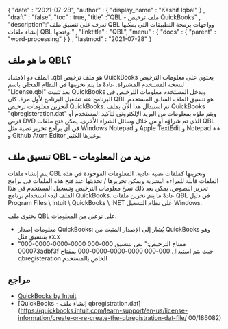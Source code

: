 {
  "date" : "2021-07-28",
  "author" : {
    "display_name" : "Kashif Iqbal"
} ,
  "draft" : "false",
  "toc" : true,
  "title" :"QBL - ملف ترخيص QuickBooks" ,
  "description":"تعرف على تنسيق ملف QBL وواجهات برمجة التطبيقات التي يمكنها إنشاء ملفات QBL وفتحها." ,
  "linktitle" : "QBL",
  "menu" : {
    "docs" : {
      "parent" : "word-processing"
}
} ,
  "lastmod" : "2021-07-28"
}

## ما هو ملف QBL؟

الملف ذو الامتداد .qbl هو ملف ترخيص QuickBooks يحتوي على معلومات الترخيص لنسخة المستخدم المشتراة. عادةً ما يتم تخزينها في النظام المحلي باسم "License.qbl" بعد تثبيت QuickBooks ويدخل المستخدم معلومات الترخيص في البرنامج عند تشغيل البرنامج لأول مرة. كان QBL هو تنسيق الملف السابق المستخدم لتخزين معلومات ترخيص QuickBooks. تم استبدال هذا الآن بملف QuickBooks "qbregisteration.dat" ويتم ملؤه بمعلومات من البريد الإلكتروني لتأكيد المستخدم أو قرص DVD الذي تم شراؤه أو من خلال وسائل الشراء الأخرى. يمكن فتح ملفات QBL في أي برامج تحرير نصية مثل Windows Notepad و Apple TextEdit و Notepad ++ و Github Atom Editor وغيرها الكثير.

## تنسيق ملف QBL - مزيد من المعلومات

يتم إنشاء ملفات QBL وتخزينها كملفات نصية عادية. المعلومات الموجودة في هذه الملفات قابلة للقراءة البشرية ويمكن تحريرها / تحديثها عند فتح هذه الملفات في برامج تحرير النصوص. يمكن بعد ذلك نسخ معلومات الترخيص وتسجيل المستخدم في هذا الملف لبدء استخدام برنامج QuickBooks. عادةً ما يتم تخزين ملفات QBL في دليل Program Files \ Intuit \ QuickBooks \ INET على نظام التشغيل Windows.

يحتوي ملف QBL على نوعين من المعلومات.

* معلومات إصدار QuickBooks: يُشار إلى الإصدار المثبت من QuickBooks وهو بتنسيق مثل xx.x
* "مفتاح الترخيص:" نص بتنسيق 000-000 0000-0000-0000-000 000073adbf3f حيث يتم استبدال 000-000 0000-0000-0000-000 بمفتاح qbregisteration الخاص بالمستخدم

## مراجع

* [QuickBooks by Intuit](https://quickbooks.intuit.com/)
* [QuickBooks - إنشاء ملف qbregistration.dat](https://quickbooks.intuit.com/learn-support/en-us/license-information/create-or-re-create-the-qbregistration-dat-file/ 00/186082)

